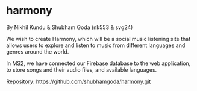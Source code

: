 # harmony
By Nikhil Kundu & Shubham Goda (nk553 & svg24)


We wish to create Harmony, which will be a social music listening site that allows users to
explore and listen to music from different languages and genres around the world.

In MS2, we have connected our Firebase database to the web application, to store songs and their audio files, and available languages.

Repository: https://github.com/shubhamgoda/harmony.git
